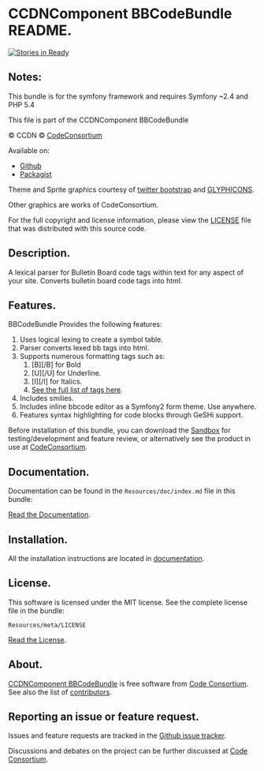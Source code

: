 CCDNComponent BBCodeBundle README.
==================================

[![Stories in Ready](https://badge.waffle.io/codeconsortium/ccdncomponentbbcodebundle.png?label=ready)](https://waffle.io/codeconsortium/ccdncomponentbbcodebundle) 

## Notes:  
  
This bundle is for the symfony framework and requires Symfony ~2.4 and PHP 5.4

This file is part of the CCDNComponent BBCodeBundle

&copy; CCDN &copy; [CodeConsortium](http://www.codeconsortium.com/)

Available on:
* [Github](http://www.github.com/codeconsortium/CCDNComponentBBCodeBundle)
* [Packagist](https://packagist.org/packages/codeconsortium/ccdn-component-bb-code-bundle)

Theme and Sprite graphics courtesy of [twitter bootstrap](http://twitter.github.com/bootstrap/index.html) and [GLYPHICONS](http://glyphicons.com/).

Other graphics are works of CodeConsortium.

For the full copyright and license information, please view the [LICENSE](http://github.com/codeconsortium/CCDNComponentBBCodeBundle/blob/master/Resources/meta/LICENSE) file that was distributed with this source code.

## Description.

A lexical parser for Bulletin Board code tags within text for any aspect of your site. Converts bulletin board code tags into html.

## Features.

BBCodeBundle Provides the following features:

1. Uses logical lexing to create a symbol table.
2. Parser converts lexed bb tags into html.
3. Supports numerous formatting tags such as:
	1. [B][/B] for Bold
	2. [U][/U] for Underline.
	3. [I][/I] for Italics.
	4. [See the full list of tags here](http://github.com/codeconsortium/CCDNComponentBBCodeBundle/blob/master/Resources/doc/default_tag_reference.md).
4. Includes smilies. 
5. Includes inline bbcode editor as a Symfony2 form theme. Use anywhere.
6. Features syntax highlighting for code blocks through GeSHi support.

Before installation of this bundle, you can download the [Sandbox](https://github.com/codeconsortium/CCDNSandBox) for testing/development and feature review, or alternatively see the product in use at [CodeConsortium](http://www.codeconsortium.com).

## Documentation.

Documentation can be found in the `Resources/doc/index.md` file in this bundle:

[Read the Documentation](http://github.com/codeconsortium/CCDNComponentBBCodeBundle/blob/master/Resources/doc/index.md).

## Installation.

All the installation instructions are located in [documentation](http://github.com/codeconsortium/CCDNComponentBBCodeBundle/blob/master/Resources/doc/install.md).

## License.

This software is licensed under the MIT license. See the complete license file in the bundle:

	Resources/meta/LICENSE

[Read the License](http://github.com/codeconsortium/CCDNComponentBBCodeBundle/blob/master/Resources/meta/LICENSE).

## About.

[CCDNComponent BBCodeBundle](http://github.com/codeconsortium/CCDNComponentBBCodeBundle) is free software from [Code Consortium](http://www.codeconsortium.com).
See also the list of [contributors](http://github.com/codeconsortium/CCDNComponentBBCodeBundle/contributors).

## Reporting an issue or feature request.

Issues and feature requests are tracked in the [Github issue tracker](http://github.com/codeconsortium/CCDNComponentBBCodeBundle/issues).

Discussions and debates on the project can be further discussed at [Code Consortium](http://www.codeconsortium.com).
